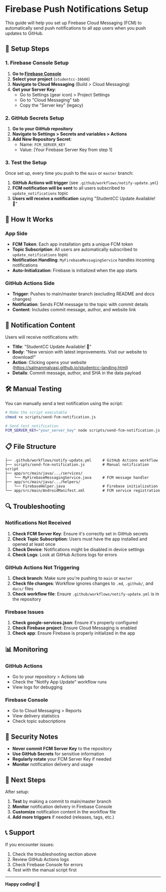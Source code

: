 # Firebase Push Notifications Setup

This guide will help you set up Firebase Cloud Messaging (FCM) to automatically send push notifications to all app users when you push updates to GitHub.

## 🔧 Setup Steps

### 1. Firebase Console Setup

1. **Go to [Firebase Console](https://console.firebase.google.com/)**
2. **Select your project** (`studentcc-16b86`)
3. **Navigate to Cloud Messaging** (Build > Cloud Messaging)
4. **Get your Server Key**:
   - Go to Settings (gear icon) > Project Settings
   - Go to "Cloud Messaging" tab
   - Copy the "Server key" (legacy)

### 2. GitHub Secrets Setup

1. **Go to your GitHub repository**
2. **Navigate to Settings > Secrets and variables > Actions**
3. **Add New Repository Secret**:
   - Name: `FCM_SERVER_KEY`
   - Value: [Your Firebase Server Key from step 1]

### 3. Test the Setup

Once set up, every time you push to the `main` or `master` branch:

1. **GitHub Actions will trigger** (see `.github/workflows/notify-update.yml`)
2. **FCM notification will be sent** to all users subscribed to `update_notifications` topic
3. **Users will receive a notification** saying "StudentCC Update Available! 🚀"

## 📱 How It Works

### App Side
- **FCM Token**: Each app installation gets a unique FCM token
- **Topic Subscription**: All users are automatically subscribed to `update_notifications` topic
- **Notification Handling**: `MyFirebaseMessagingService` handles incoming notifications
- **Auto-Initialization**: Firebase is initialized when the app starts

### GitHub Actions Side
- **Trigger**: Pushes to main/master branch (excluding README and docs changes)
- **Notification**: Sends FCM message to the topic with commit details
- **Content**: Includes commit message, author, and website link

## 🔔 Notification Content

Users will receive notifications with:
- **Title**: "StudentCC Update Available! 🚀"
- **Body**: "New version with latest improvements. Visit our website to download!"
- **Action**: Clicking opens your website (https://salmanmalvasi.github.io/studentcc-landing.html)
- **Details**: Commit message, author, and SHA in the data payload

## 🛠️ Manual Testing

You can manually send a test notification using the script:

```bash
# Make the script executable
chmod +x scripts/send-fcm-notification.js

# Send test notification
FCM_SERVER_KEY="your_server_key" node scripts/send-fcm-notification.js "Test update" "Your Name" "abc123"
```

## 📋 File Structure

```
├── .github/workflows/notify-update.yml     # GitHub Actions workflow
├── scripts/send-fcm-notification.js        # Manual notification script
├── app/src/main/java/.../services/
│   └── MyFirebaseMessagingService.java     # FCM message handler
├── app/src/main/java/.../helpers/
│   └── FirebaseHelper.java                 # Firebase initialization
└── app/src/main/AndroidManifest.xml        # FCM service registration
```

## 🔍 Troubleshooting

### Notifications Not Received
1. **Check FCM Server Key**: Ensure it's correctly set in GitHub secrets
2. **Check Topic Subscription**: Users must have the app installed and opened at least once
3. **Check Device**: Notifications might be disabled in device settings
4. **Check Logs**: Look at GitHub Actions logs for errors

### GitHub Actions Not Triggering
1. **Check branch**: Make sure you're pushing to `main` or `master`
2. **Check file changes**: Workflow ignores changes to `.md`, `.github/`, and `docs/` files
3. **Check workflow file**: Ensure `.github/workflows/notify-update.yml` is in the repository

### Firebase Issues
1. **Check google-services.json**: Ensure it's properly configured
2. **Check Firebase project**: Ensure Cloud Messaging is enabled
3. **Check app**: Ensure Firebase is properly initialized in the app

## 📊 Monitoring

### GitHub Actions
- Go to your repository > Actions tab
- Check the "Notify App Update" workflow runs
- View logs for debugging

### Firebase Console
- Go to Cloud Messaging > Reports
- View delivery statistics
- Check topic subscriptions

## 🔐 Security Notes

- **Never commit FCM Server Key** to the repository
- **Use GitHub Secrets** for sensitive information
- **Regularly rotate** your FCM Server Key if needed
- **Monitor** notification delivery and usage

## 🚀 Next Steps

After setup:
1. **Test** by making a commit to main/master branch
2. **Monitor** notification delivery in Firebase Console
3. **Customize** notification content in the workflow file
4. **Add more triggers** if needed (releases, tags, etc.)

## 📞 Support

If you encounter issues:
1. Check the troubleshooting section above
2. Review GitHub Actions logs
3. Check Firebase Console for errors
4. Test with the manual script first

---

**Happy coding! 🎉**
